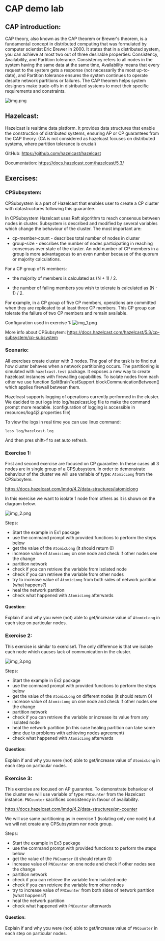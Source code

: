 # CAP demo lab

## CAP introduction:
CAP theory, also known as the CAP theorem or Brewer's theorem, is a fundamental concept in
distributed computing that was formulated by computer scientist Eric Brewer in 2000.
It states that in a distributed system, you can achieve at most two out of three desirable
properties: Consistency, Availability, and Partition tolerance. Consistency refers to all
nodes in the system having the same data at the same time, Availability means that every
request to the system gets a response (not necessarily the most up-to-date), and Partition
tolerance ensures the system continues to operate despite network partitions or failures.
The CAP theorem helps system designers make trade-offs in distributed systems to meet their
specific requirements and constraints.

![img.png](img.png)

## Hazelcast:
Hazelcast is realtime data platform. It provides data structures that enable the construction
of distributed systems, ensuring AP or CP guarantees from the CAP theory. 
(CA is not considered as hazelcast focuses on distributed systems, where partition tolerance is crucial)


GitHub: https://github.com/hazelcast/hazelcast

Documentation: https://docs.hazelcast.com/hazelcast/5.3/


## Exercises:

### CPSubsystem:
CPSubsystem is a part of Hazelcast that enables user to create a CP cluster with datastructures 
following this guarantee. 

In CPSubsystem Hazelcast uses Raft algorithm to reach consensus between nodes in cluster. Subsystem 
is described and modified by several variables which change the behaviour of the cluster. The most important are:


- cp-member-count - describes total number of nodes in cluster
- group-size - describes the number of nodes participating in reaching consensus over state of the cluster.
  An odd number of CP members in a group is more advantageous to an even number because of the quorum or majority calculations.

For a CP group of N members:

- the majority of members is calculated as (N + 1) / 2.

- the number of failing members you wish to tolerate is calculated as (N - 1) / 2.

For example, in a CP group of five CP members, operations are committed when they are replicated
to at least three CP members. This CP group can tolerate the failure of two CP members and remain available.

Configuration used in exercise 1:
![img_1.png](img_1.png)

More info about CPSubsytem: https://docs.hazelcast.com/hazelcast/5.3/cp-subsystem/cp-subsystem

### Scenario:
All exercises create cluster with 3 nodes. The goal of the task is to find out how cluster behaves
when a network partitioning occurs. The partitioning is simulated with ``hazelcast.test``  package.
It exposes a new way to create hazelcast instances with firewalling capabilities.
To isolate nodes from each other we use function SplitBrainTestSupport.blockCommunicationBetween()
which applies firewall between them.

Hazelcast supports logging of operations  currently performed in the cluster. We dacided
to put logs into log/hazelcast.log file to make the command prompt more readable.
(configuration of logging is accessible in resources/log4j2.properties file) 

To view the logs in real time you can use linux command:

```
less log/hazelcast.log
``` 

And then pres shift+f to set auto refresh.




### Exercise 1:

First and second exercise are focused on CP guarantee. In these cases all 3 nodes are in single group of a CPSubsystem.
In order to demonstrate behaviour of the cluster we will use variable of type: ``AtomicLong`` from the CPSubsytem.

https://docs.hazelcast.com/imdg/4.2/data-structures/iatomiclong

In this exercise we want to isolate 1 node from others as it is shown on the diagram below.

![img_2.png](img_2.png)


Steps:

- Start the example in Ex1 package
- use the command prompt with provided functions to perform the steps below
- get the value of the ``AtomicLong`` (it should return 0)
- increase value of ``AtomicLong`` on one node and check if other nodes see the change
- partition network 
- check if you can retrieve the variable from isolated node
- check if you can retrieve the variable from other nodes
- try to increase value of ``AtomicLong`` from both sides of network partition (what happens?)
- heal the network partition 
- check what happened with ``AtomicLong`` afterwards

#### Question:
Explain if and why you were (not) able to get/increase value of ``AtomicLong`` in each step on particular nodes.


### Exercise 2:

This exercise is similar to exercise1. The only difference is that we isolate each node which
causes lack of communication in the cluster.

![img_3.png](img_3.png)

Steps:

- Start the example in Ex2 package
- use the command prompt with provided functions to perform the steps below
- get the value of the ``AtomicLong`` on different nodes (it should return 0)
- increase value of ``AtomicLong`` on one node and check if other nodes see the change
- partition network
- check if you can retrieve the variable or increase its value from any isolated node
- heal the network partition (in this case healing partition can take some time due to 
problems with achieving nodes agreement)
- check what happened with ``AtomicLong`` afterwards

#### Question:
Explain if and why you were (not) able to get/increase value of ``AtomicLong`` in each step on particular nodes.

### Exercise 3:

This exercise are focused on AP guarantee. To demonstrate behaviour of the cluster we will use variable of type:
``PNCounter`` from the Hazelcast instance. ``PNCounter`` sacrifices consistency in favour of availability.

https://docs.hazelcast.com/imdg/4.2/data-structures/pn-counter

We will use same partitioning as in exercise 1 (isolating only one node) 
but we will not create any CPSubsystem nor node group.


Steps:

- Start the example in Ex3 package
- use the command prompt with provided functions to perform the steps below
- get the value of the ``PNCounter`` (it should return 0)
- increase value of ``PNCounter`` on one node and check if other nodes see the change
- partition network
- check if you can retrieve the variable from isolated node
- check if you can retrieve the variable from other nodes
- try to increase value of ``PNCounter`` from both sides of network partition (what happens?)
- heal the network partition
- check what happened with ``PNCounter`` afterwards

#### Question:
Explain if and why you were (not) able to get/increase value of ``PNCounter`` in each step on particular nodes.


